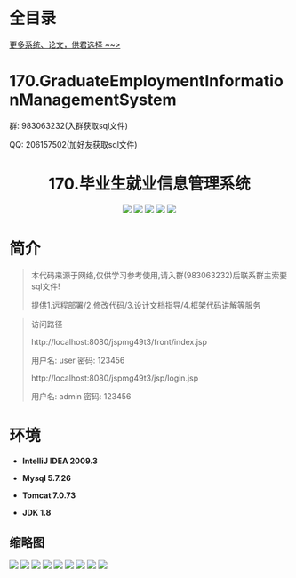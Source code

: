 # 全目录

[更多系统、论文，供君选择 ~~>](https://www.bitwise.net.cn)

# 170.GraduateEmploymentInformationManagementSystem

<p>群: 983063232(入群获取sql文件)</p>
<p>QQ: 206157502(加好友获取sql文件)</p>

<p><h1 align="center">170.毕业生就业信息管理系统</h1></p>


<p align="center">
	<img src="https://img.shields.io/badge/jdk-1.8-orange.svg"/>
    <img src="https://img.shields.io/badge/spring-5.x-lightgrey.svg"/>
    <img src="https://img.shields.io/badge/springMVC-5.x-lightgrey.svg"/>
    <img src="https://img.shields.io/badge/mybatis-5.x-yellow.svg"/>
    <img src="https://img.shields.io/badge/jsp-3.x-blue.svg"/>
</p>

# 简介


> 本代码来源于网络,仅供学习参考使用,请入群(983063232)后联系群主索要sql文件!
>
> 提供1.远程部署/2.修改代码/3.设计文档指导/4.框架代码讲解等服务

>访问路径
>
> http://localhost:8080/jspmg49t3/front/index.jsp
> 
> 用户名: user 密码: 123456
>
> http://localhost:8080/jspmg49t3/jsp/login.jsp
>
> 用户名: admin 密码: 123456



# 环境

- <b>IntelliJ IDEA 2009.3</b>

- <b>Mysql 5.7.26</b>

- <b>Tomcat 7.0.73</b>

- <b>JDK 1.8</b>




## 缩略图

![](https://bitwise.oss-cn-heyuan.aliyuncs.com/2024/9/10/f27e42e9-eee1-400f-8ee4-fe9c866792f3.png)
![](https://bitwise.oss-cn-heyuan.aliyuncs.com/2024/9/10/b3856513-da02-4abe-8cb0-d5f471d6f9f7.png)
![](https://bitwise.oss-cn-heyuan.aliyuncs.com/2024/9/10/f68b9a98-d95a-4fc6-ae80-73a541a8bf80.png)
![](https://bitwise.oss-cn-heyuan.aliyuncs.com/2024/9/10/a61109be-7f6f-4ae4-a811-092602586834.png)
![](https://bitwise.oss-cn-heyuan.aliyuncs.com/2024/9/10/da92ab2c-e400-4fe0-a40a-2bfd26486481.png)
![](https://bitwise.oss-cn-heyuan.aliyuncs.com/2024/9/10/4075d29f-32d0-4d96-9a1b-2a425f7c0cc1.png)
![](https://bitwise.oss-cn-heyuan.aliyuncs.com/2024/9/10/6920b305-eb63-46c4-a7cb-0259fbb9970d.png)
![](https://bitwise.oss-cn-heyuan.aliyuncs.com/2024/9/10/77c724bb-3b43-4521-8ca7-165ea39950e7.png)
![](https://bitwise.oss-cn-heyuan.aliyuncs.com/2024/9/10/df0e2d0a-ec92-4091-9656-647228902406.png)




